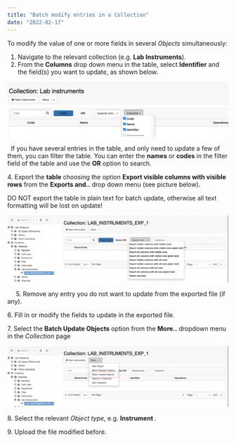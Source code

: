 ```yaml
---
title: "Batch modify entries in a Collection"
date: "2022-02-17"
---
```


To modify the value of one or more fields in several _Objects_ simultaneously:

1. Navigate to the relevant collection (e.g. **Lab Instruments**).
2. From the **Columns** drop down menu in the table, select **Identifier** and the field(s) you want to update, as shown below.

![](images/select-from-columns-1024x257.png)

  If you have several entries in the table, and only need to update a few of them, you can filter the table. You can enter the **names** or **codes** in the filter field of the table and use the **OR** option to search. 

4\. Export the **table** choosing the option **Export visible columns with visible rows** from the **Exports and..** drop down menu (see picture below).

DO NOT export the table in plain text for batch update, otherwise all text formatting will be lost on update!

![](images/Screenshot-2020-03-08-at-14.07.42-1024x311.png)

     5. Remove any entry you do not want to update from the exported file (if any).

6\. Fill in or modify the fields to update in the exported file.

7\. Select the **Batch Update Objects** option from the **More..** dropdown menu in the _Collection_ page    

![](images/Screenshot-2020-03-08-at-14.09.10-1024x282.png)

8\. Select the relevant _Object_ _type_, e.g. **Instrument** _._

9\. Upload the file modified before.
